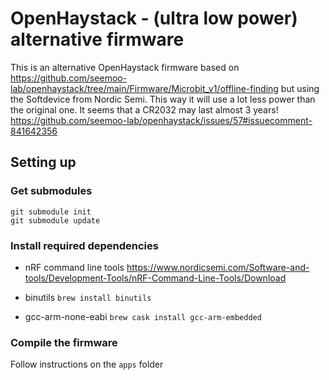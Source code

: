 # OpenHaystack - (ultra low power) alternative firmware

This is an alternative OpenHaystack firmware based on https://github.com/seemoo-lab/openhaystack/tree/main/Firmware/Microbit_v1/offline-finding but using the Softdevice from Nordic Semi. This way it will use a lot less power than the original one. It seems that a CR2032 may last almost 3 years! https://github.com/seemoo-lab/openhaystack/issues/57#issuecomment-841642356

## Setting up

### Get submodules
```
git submodule init
git submodule update
```

### Install required dependencies
 - nRF command line tools
 https://www.nordicsemi.com/Software-and-tools/Development-Tools/nRF-Command-Line-Tools/Download

 - binutils
 `brew install binutils`

 - gcc-arm-none-eabi
 `brew cask install gcc-arm-embedded`

### Compile the firmware
Follow instructions on the `apps` folder
